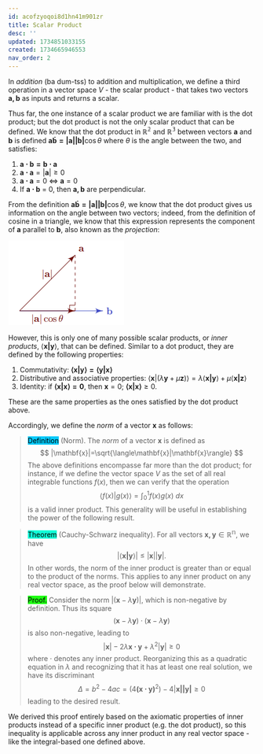 ```yaml
---
id: acofzyoqoi8d1hn41m901zr
title: Scalar Product
desc: ''
updated: 1734851033155
created: 1734665946553
nav_order: 2
---
```

In *addition* (ba dum-tss) to addition and multiplication, we define a third operation in a vector space $V$ - the scalar product - that takes two vectors $\mathbf{a, b}$ as inputs and returns a scalar.

Thus far, the one instance of a scalar product we are familiar with is the dot product; but the dot product is not the only scalar product that can be defined. We know that the dot product in $\mathbb{R^2}$ and $\mathbb{R^3}$ between vectors $\mathbf{a}$ and $\mathbf{b}$ is defined $\mathbf{a\dot b = |a||b|}\cos\theta$ where $\theta$ is the angle between the two, and satisfies:

1. $\mathbf{a\cdot b = b \cdot a}$
2. $\mathbf{a \cdot a} = |\mathbf{a}| \geq 0$
3. $\mathbf{a\cdot a} = 0$ $\iff$ $\mathbf{a} = 0$
4. If $\mathbf{a \cdot b}$ = 0, then $\mathbf{a, b}$ are perpendicular.

From the definition $\mathbf{a\dot b = |a||b|}\cos\theta$, we know that the dot product gives us information on the angle between two vectors; indeed, from the definition of cosine in a triangle, we know that this expression represents the component of $\mathbf{a}$ parallel to $\mathbf{b}$, also known as the *projection*:

![alt text](./assets/images/LA_ch1_dotproduct.png)

However, this is only one of many possible scalar products, or *inner products*, $\langle\mathbf{x|y}\rangle$, that can be defined. Similar to a dot product, they are defined by the following properties:

1. Commutativity: $\mathbf{\langle x|y\rangle=\langle y|x\rangle}$
2. Distributive and associative properties: $\langle\mathbf{x}|(\lambda\mathbf{y}+\mu\mathbf{z})\rangle=\lambda\langle\mathbf{x|y}\rangle+ \mu\langle\mathbf{x|z}\rangle$
3. Identity: if $\mathbf{\langle x|x\rangle=0}$, then $\mathbf{x}=0$; $\mathbf{\langle x|x\rangle}\geq 0$.

These are the same properties as the ones satisfied by the dot product above.

Accordingly, we define the *norm* of a vector $\mathbf{x}$ as follows:

> <span style="background-color: #03cafc; color: black;">Definition</span> (Norm). The *norm* of a vector $\mathbf{x}$ is defined as 
$$
        |\mathbf{x}|=\sqrt{\langle\mathbf{x}|\mathbf{x}\rangle}
$$
The above definitions encompasse far more than the dot product; for instance, if we define the vector space $V$ as the set of all real integrable functions $f(x)$, then we can verify that the operation 
$$
    \langle f(x)|g(x) \rangle = \int_{0}^{1} f(x)g(x)\ dx
$$
is a valid inner product. This generality will be useful in establishing the power of the following result.

> <span style="background-color: #12ffd7; color: black;">Theorem</span> (Cauchy-Schwarz inequality). For all vectors $\mathbf{x,y}\in\mathbb{R^n}$, we have 
$$
        |\langle \mathbf{x | y}\rangle| \leq |\mathbf{x}||\mathbf{y}|.
$$
> In other words, the norm of the inner product is greater than or equal to the product of the norms. This applies to any inner product on any real vector space, as the proof below will demonstrate.

> <span style="background-color: #1eff12; color: black;">Proof.</span> Consider the norm $|(\mathbf{x}-\lambda\mathbf{y})|$, which is non-negative by definition. Thus its square
$$
        (\mathbf{x}-\lambda\mathbf{y})\cdot (\mathbf{x}-\lambda\mathbf{y})
$$
> is also non-negative, leading to 
$$
        |\mathbf{x}| - 2\lambda \mathbf{x\cdot y} +\lambda^2 |\mathbf{y}| \geq 0
$$
> where $\cdot$ denotes any inner product. Reorganizing this as a quadratic equation in $\lambda$ and recognizing that it has at least one real solution, we have its discriminant
$$
        \Delta = b^2-4ac=(4\mathbf{(x\cdot y)}^2) - 4|\mathbf{x||y|}\geq 0
$$
> leading to the desired result.

We derived this proof entirely based on the axiomatic properties of inner products instead of a specific inner product (e.g. the dot product), so this inequality is applicable across any inner product in any real vector space - like the integral-based one defined above.
